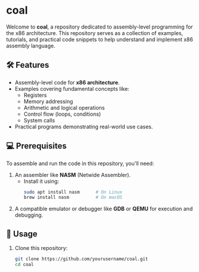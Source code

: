 # coal

Welcome to **coal**, a repository dedicated to assembly-level programming for the x86 architecture. This repository serves as a collection of examples, tutorials, and practical code snippets to help understand and implement x86 assembly language.

## 🛠️ Features
- Assembly-level code for **x86 architecture**.
- Examples covering fundamental concepts like:
  - Registers
  - Memory addressing
  - Arithmetic and logical operations
  - Control flow (loops, conditions)
  - System calls
- Practical programs demonstrating real-world use cases.

## 💻 Prerequisites
To assemble and run the code in this repository, you'll need:
1. An assembler like **NASM** (Netwide Assembler).
   - Install it using:
     ```bash
     sudo apt install nasm      # On Linux
     brew install nasm          # On macOS
     ```
2. A compatible emulator or debugger like **GDB** or **QEMU** for execution and debugging.

## 🚀 Usage
1. Clone this repository:
   ```bash
   git clone https://github.com/yourusername/coal.git
   cd coal


